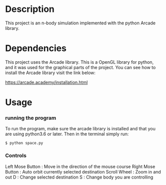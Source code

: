 # Description

This project is an n-body simulation implemented with the python Arcade library.

# Dependencies

This project uses the Arcade library. This is a OpenGL library for python, and it was used for the graphical parts of the project. You can see how to install the Arcade library visit the link below:  

https://arcade.academy/installation.html

# Usage

### running the program

To run the program, make sure the arcade library is installed and that you are using python3.6 or later. Then in the terminal simply run: 

```
$ python space.py
```
 

### Controls

Left Mose Button  : Move in the direction of the mouse course
Right Mose Button : Auto orbit currently selected destination
Scroll Wheel			: Zoom in and out
D 								: Change selected destination
S                 : Change body you are controlling